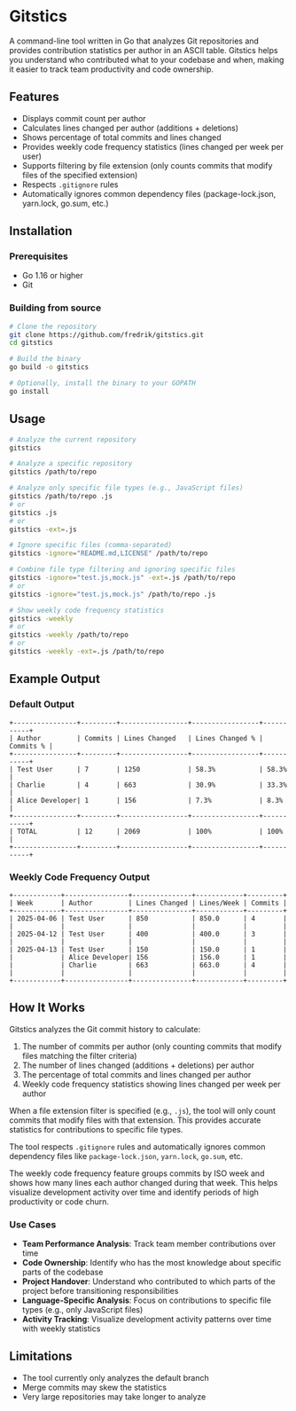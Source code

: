 # Gitstics

A command-line tool written in Go that analyzes Git repositories and provides contribution statistics per author in an ASCII table. Gitstics helps you understand who contributed what to your codebase and when, making it easier to track team productivity and code ownership.

## Features

- Displays commit count per author
- Calculates lines changed per author (additions + deletions)
- Shows percentage of total commits and lines changed
- Provides weekly code frequency statistics (lines changed per week per user)
- Supports filtering by file extension (only counts commits that modify files of the specified extension)
- Respects `.gitignore` rules
- Automatically ignores common dependency files (package-lock.json, yarn.lock, go.sum, etc.)

## Installation

### Prerequisites

- Go 1.16 or higher
- Git

### Building from source

```bash
# Clone the repository
git clone https://github.com/fredrik/gitstics.git
cd gitstics

# Build the binary
go build -o gitstics

# Optionally, install the binary to your GOPATH
go install
```

## Usage

```bash
# Analyze the current repository
gitstics

# Analyze a specific repository
gitstics /path/to/repo

# Analyze only specific file types (e.g., JavaScript files)
gitstics /path/to/repo .js
# or
gitstics .js
# or
gitstics -ext=.js

# Ignore specific files (comma-separated)
gitstics -ignore="README.md,LICENSE" /path/to/repo

# Combine file type filtering and ignoring specific files
gitstics -ignore="test.js,mock.js" -ext=.js /path/to/repo
# or
gitstics -ignore="test.js,mock.js" /path/to/repo .js

# Show weekly code frequency statistics
gitstics -weekly
# or
gitstics -weekly /path/to/repo
# or
gitstics -weekly -ext=.js /path/to/repo
```

## Example Output

### Default Output

```
+----------------+---------+-----------------+-----------------+-----------+
| Author         | Commits | Lines Changed   | Lines Changed % | Commits % |
+----------------+---------+-----------------+-----------------+-----------+
| Test User      | 7       | 1250            | 58.3%           | 58.3%     |
| Charlie        | 4       | 663             | 30.9%           | 33.3%     |
| Alice Developer| 1       | 156             | 7.3%            | 8.3%      |
+----------------+---------+-----------------+-----------------+-----------+
| TOTAL          | 12      | 2069            | 100%            | 100%      |
+----------------+---------+-----------------+-----------------+-----------+
```

### Weekly Code Frequency Output

```
+------------+----------------+---------------+------------+---------+
| Week       | Author         | Lines Changed | Lines/Week | Commits |
+------------+----------------+---------------+------------+---------+
| 2025-04-06 | Test User      | 850           | 850.0      | 4       |
|            |                |               |            |         |
| 2025-04-12 | Test User      | 400           | 400.0      | 3       |
|            |                |               |            |         |
| 2025-04-13 | Test User      | 150           | 150.0      | 1       |
|            | Alice Developer| 156           | 156.0      | 1       |
|            | Charlie        | 663           | 663.0      | 4       |
|            |                |               |            |         |
+------------+----------------+---------------+------------+---------+
```

## How It Works

Gitstics analyzes the Git commit history to calculate:

1. The number of commits per author (only counting commits that modify files matching the filter criteria)
2. The number of lines changed (additions + deletions) per author
3. The percentage of total commits and lines changed per author
4. Weekly code frequency statistics showing lines changed per week per author

When a file extension filter is specified (e.g., `.js`), the tool will only count commits that modify files with that extension. This provides accurate statistics for contributions to specific file types.

The tool respects `.gitignore` rules and automatically ignores common dependency files like `package-lock.json`, `yarn.lock`, `go.sum`, etc.

The weekly code frequency feature groups commits by ISO week and shows how many lines each author changed during that week. This helps visualize development activity over time and identify periods of high productivity or code churn.

### Use Cases

- **Team Performance Analysis**: Track team member contributions over time
- **Code Ownership**: Identify who has the most knowledge about specific parts of the codebase
- **Project Handover**: Understand who contributed to which parts of the project before transitioning responsibilities
- **Language-Specific Analysis**: Focus on contributions to specific file types (e.g., only JavaScript files)
- **Activity Tracking**: Visualize development activity patterns over time with weekly statistics

## Limitations

- The tool currently only analyzes the default branch
- Merge commits may skew the statistics
- Very large repositories may take longer to analyze
